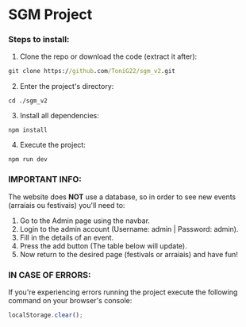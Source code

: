 # SGM Project

### Steps to install:

1. Clone the repo or download the code (extract it after):
```cmd
git clone https://github.com/ToniG22/sgm_v2.git
```

2. Enter the project's directory:
```node
cd ./sgm_v2
```

3. Install all dependencies:
```node
npm install
```

4. Execute the project:
```node
npm run dev
```

### IMPORTANT INFO:

The website does **NOT** use a database, so in order to see new events (arraiais ou festivais) you'll need to:
1. Go to the Admin page using the navbar.
2. Login to the admin account (Username: admin | Password: admin).
3. Fill in the details of an event.
4. Press the add button (The table below will update).
5. Now return to the desired page (festivals or arraiais) and have fun!

### IN CASE OF ERRORS:

If you're experiencing errors running the project execute the following command on your browser's console:
```javascript
localStorage.clear();
```

